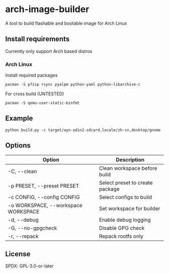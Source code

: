 # arch-image-builder

A tool to build flashable and bootable image for Arch Linux

## Install requirements

Currently only support Arch based distros

### Arch Linux

Install required packages

```commandline
pacman -S p7zip rsync pyalpm python-yaml python-libarchive-c
```

For cross build (UNTESTED)

```commandline
pacman -S qemu-user-static-binfmt
```

## Example

```commandline
python build.py -c target/ayn-odin2-sdcard,locale/zh-cn,desktop/gnome
```

## Options

| Option                              | Description                      |
|-------------------------------------|----------------------------------|
| -C, --clean                         | Clean workspace before build     |
| -p PRESET, --preset PRESET          | Select preset to create package  |
| -c CONFIG, --config CONFIG          | Select configs to build          |
| -o WORKSPACE, --workspace WORKSPACE | Set workspace for builder        |
| -d, --debug                         | Enable debug logging             |
| -G, --no-gpgcheck                   | Disable GPG check                |
| -r, --repack                        | Repack rootfs only               |

## License

SPDX: GPL-3.0-or-later
